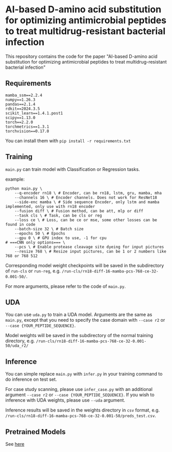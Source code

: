 # AI-based D-amino acid substitution for optimizing antimicrobial peptides to treat multidrug-resistant bacterial infection
This repository contains the code for the paper "AI-based D-amino acid substitution for optimizing antimicrobial peptides to treat multidrug-resistant bacterial infection"

## Requirements
```
mamba_ssm==2.2.4
numpy==1.26.3
pandas==2.1.4
rdkit==2024.3.5
scikit_learn==1.4.1.post1
scipy==1.13.0
torch==2.2.0
torchmetrics==1.3.1
torchvision==0.17.0
```
You can install them with `pip install -r requirements.txt`


## Training

`main.py` can train model with Classification or Regression tasks. 

example: 
```
python main.py \
    --q-encoder rn18 \ # Encoder, can be rn18, lstm, gru, mamba, mha
    --channels 16 \ # Encoder channels. Does not work for ResNet18
    --side-enc mamba \ # Side sequence Encoder, only lstm and mamba implemented, only use with rn18 encoder
    --fusion diff \ # Fusion method, can be att, mlp or diff
    --task cls \ # Task, can be cls or reg
    --loss ce \ # Loss, can be ce or mse, some other losses can be found in code
    --batch-size 32 \ # Batch size
    --epochs 50 \ # Epochs
    --gpu 0 \ # GPU index to use, -1 for cpu
# ===CNN only options=== \
    --pcs \ # Enable protease cleavage site dyeing for input pictures
    --resize 768 \ # Resize input pictures, can be 1 or 2 numbers like 768 or 768 512
```
Corresponding model weight checkpoints will be saved in the subdirectory of `run-cls` or `run-reg`, e.g. `/run-cls/rn18-diff-16-mamba-pcs-768-ce-32-0.001-50/`.

For more arguments, please refer to the code of `main.py`.

## UDA
You can use `uda.py` to train a UDA model. Arguments are the same as `main.py`, except that you need to specify the case domain with `--case r2` or `--case {YOUR_PEPTIDE_SEQUENCE}`.

Model weights will be saved in the subdirectory of the normal training directory, e.g. `/run-cls/rn18-diff-16-mamba-pcs-768-ce-32-0.001-50/uda_r2/`

## Inference
You can simple replace `main.py` with `infer.py` in your training command to do inference on test set.

For case study scanning, please use `infer_case.py` with an additional argument `--case r2` or `--case {YOUR_PEPTIDE_SEQUENCE}`. If you wish to inference with UDA weights, please use `--uda` argument.

Inference results will be saved in the weights directory in `csv` format, e.g. `/run-cls/rn18-diff-16-mamba-pcs-768-ce-32-0.001-50/preds_test.csv`.

## Pretrained Models
See [here](https://drive.google.com/drive/folders/1bv0pSaZ947dHjEf2g5b5d2JBDpvnNSTF?usp=sharing)